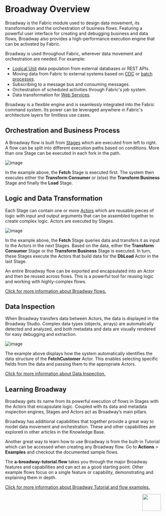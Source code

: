 # Broadway Overview


Broadway is the Fabric module used to design data movement, its transformation and the orchestration of business flows. Featuring a powerful user interface for creating and debugging business and data flows, Broadway also provides a high-performance execution engine that can be activated by Fabric.

Broadway is used throughout Fabric, wherever data movement and orchestration are needed. For example:
* [Logical Unit](/articles/03_logical_units/01_LU_overview.md) data population from external databases or REST APIs.
* Moving data from Fabric to external systems based on [CDC](/articles/18_fabric_cdc/01_change_data_capture_overview.md) or [batch processes](/articles/20_jobs_and_batch_services/11_batch_process_overview.md).
* Subscribing to a message bus and consuming messages.
* Orchestration of scheduled activities through Fabric's job system.
* Data transformation for [Web Services](/articles/15_web_services_and_graphit/01_web_services_overview.md).

Broadway is a flexible engine and is seamlessly integrated into the Fabric command system. Its power can be leveraged anywhere in Fabric's architecture layers for limitless use cases.


## Orchestration and Business Process

A Broadway flow is built from [Stages](19_broadway_flow_stages.md) which are executed from left to right. A flow can be split into different execution paths based on conditions. More than one Stage can be executed in each fork in the path.

![image](images/Broadway_flow.png)

In the example above, the **Fetch** Stage is executed first. The system then executes either the **Transform Consumer** or (else) the **Transform Business** Stage and finally the **Load** Stage.


## Logic and Data Transformation

Each Stage can contain one or more [Actors](03_broadway_actor.md) which are reusable pieces of logic with input and output arguments that can be assembled together to create complex logic. Actors are executed by Stages.

![image](images/Broadway_actors.png)

In the example above, the **Fetch** Stage queries data and transfers it as input to the Actors in the next Stages. Based on the data, either the **Transform Consumer** Stage or the **Transform Business** Stage is executed. In turn, these Stages execute the Actors that build data for the **DbLoad** Actor in the last Stage.

An entire Broadway flow can be exported and encapsulated into an Actor and then be reused across flows. This is a powerful tool for reusing logic and working with highly-complex flows.

[Click for more information about Broadway flows.](02a_broadway_flow_overview.md)


## Data Inspection

When Broadway transfers data between Actors, the data is displayed in the Broadway Studio. Complex data types (objects, arrays) are automatically detected and analyzed, and both metadata and data are visually rendered for easy debugging and extraction.

![image](images/Broadway_data_inspection.png)

The example above displays how the system automatically identifies the data structure of the **FetchCustomer** Actor. This enables selecting specific fields from the data and passing them to the appropriate Actors.

[Click for more information about Data Inspection.](27_broadway_data_inspection.md)


## Learning Broadway

Broadway gets its name from its powerful execution of flows in Stages with the Actors that encapsulate logic. Coupled with its data and metadata inspection engines, Stages and Actors act as Broadway’s main pillars.

Broadway has additional capabilities that together provide a great way to model data movement and orchestration. These and other capabilities are explored in other articles in the Knowledge Base.

Another great way to learn how to use Broadway is from the built-in Tutorial which can be accessed when creating any Broadway flow. Go to **Actions** > **Examples** and checkout the documented sample flows.

The **a-broadway-tutorial.flow** takes you through the major Broadway features and capabilities and can act as a good starting point. Other example flows focus on a single feature or capability, demonstrating and explaining them in depth.

[Click for more information about Broadway Tutorial and flow examples.](17_tutorial_and_flow_examples.md)


[<img align="right" width="60" height="54" src="/articles/images/Next.png">](02_broadway_high_level_components.md)
